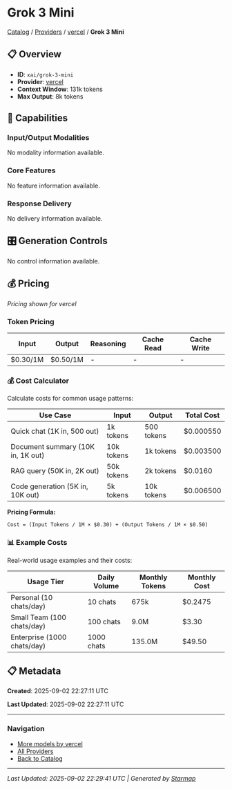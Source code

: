 # Grok 3 Mini
  
[Catalog](../../../../..) / [Providers](../../../..) / [vercel](../../..) / **Grok 3 Mini**


## 📋 Overview
  
- **ID**: `xai/grok-3-mini`
- **Provider**: [vercel](../)
- **Context Window**: 131k tokens
- **Max Output**: 8k tokens
  
## 🎯 Capabilities
  
### Input/Output Modalities
  
No modality information available.
  
### Core Features
  
No feature information available.
  
### Response Delivery
  
No delivery information available.
  
## 🎛️ Generation Controls
  
No control information available.
  
## 💰 Pricing
  
*Pricing shown for vercel*
  
  
### Token Pricing
  
| Input | Output | Reasoning | Cache Read | Cache Write |
|---------|---------|---------|---------|---------|
| $0.30/1M | $0.50/1M | - | - | - |

  
### 💰 Cost Calculator
  
Calculate costs for common usage patterns:
  
  
| Use Case | Input | Output | Total Cost |
|---------|---------|---------|---------|
| Quick chat (1K in, 500 out) | 1k tokens | 500 tokens | $0.000550 |
| Document summary (10K in, 1K out) | 10k tokens | 1k tokens | $0.003500 |
| RAG query (50K in, 2K out) | 50k tokens | 2k tokens | $0.0160 |
| Code generation (5K in, 10K out) | 5k tokens | 10k tokens | $0.006500 |

  
**Pricing Formula:**
  
```
Cost = (Input Tokens / 1M × $0.30) + (Output Tokens / 1M × $0.50)
```
  
### 📊 Example Costs
  
Real-world usage examples and their costs:
  
  
| Usage Tier | Daily Volume | Monthly Tokens | Monthly Cost |
|---------|---------|---------|---------|
| Personal (10 chats/day) | 10 chats | 675k | $0.2475 |
| Small Team (100 chats/day) | 100 chats | 9.0M | $3.30 |
| Enterprise (1000 chats/day) | 1000 chats | 135.0M | $49.50 |

  
## 📋 Metadata
  
**Created**: 2025-09-02 22:27:11 UTC
  
**Last Updated**: 2025-09-02 22:27:11 UTC
  
  
---
  
  
### Navigation

- [More models by vercel](../)
- [All Providers](../../../../../providers)
- [Back to Catalog](../../../../..)


---
_Last Updated: 2025-09-02 22:29:41 UTC | Generated by [Starmap](https://github.com/agentstation/starmap)_
